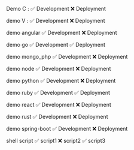 
 Demo C :
  ✅ Development 
  ❌ Deployment

 demo V :
  ✅ Development 
  ❌ Deployment
 
 demo angular
  ✅ Development 
  ❌ Deployment
 
 demo go
  ✅ Development 
  ✅ Deployment
 
 demo mongo_php
  ✅ Development 
  ❌ Deployment

 demo node
  ✅ Development 
  ❌ Deployment
 
 demo python
  ✅ Development 
  ❌ Deployment
  
 demo ruby
  ✅ Development 
  ✅ Deployment
  
 demo react
  ✅ Development 
  ❌ Deployment
  
 demo rust
  ✅ Development 
  ❌ Deployment
  
demo spring-boot
  ✅ Development 
  ❌ Deployment
  
shell script
  ✅ script1
  ❌ script2
  ✅ script3

